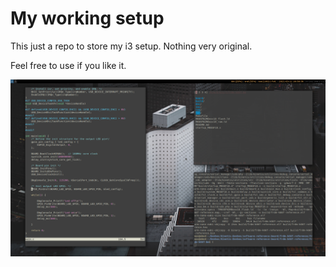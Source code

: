 # My working setup

This just a repo to store my i3 setup. Nothing very original.

Feel free to use if you like it. 

<img src="desktop.png" alt="desktop" width="960"/>
